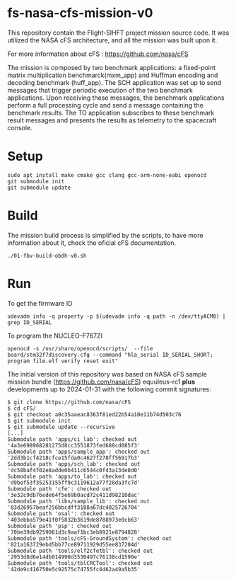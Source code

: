 # fs-nasa-cfs-mission-v0

This repository contain the Flight-SIHFT project mission source code.
It was utilized the NASA cFS architecture, and all the mission was built upon it.

For more information about cFS : <https://github.com/nasa/cFS>

The mission is composed by two benchmark applications: a fixed-point matrix multiplication benchmarck(mxm_app) and Huffman encoding and decoding benchmark (huff_app).
The SCH application was set up to send messages that trigger periodic execution of the two benchmark applications.
Upon receiving these messages, the benchmark applications perform a full processing cycle and send a message containing the benchmark results.
The TO application subscribes to these benchmark result messages and presents the results as telemetry to the spacecraft console.

# Setup
    sudo apt install make cmake gcc clang gcc-arm-none-eabi openocd
    git submodule init
    git submodule update

# Build
The mission build process is simplified by the scripts, to have more information about it, check the oficial cFS documentation.

    ./01-fbv-build-obdh-v0.sh

# Run
To get the firmware ID

    udevadm info -q property -p $(udevadm info -q path -n /dev/ttyACM0) | grep ID_SERIAL

To program the NUCLEO-F767ZI

    openocd -s /usr/share/openocd/scripts/  --file board/stm32f7discovery.cfg --command "hla_serial ID_SERIAL_SHORT; program file.elf verify reset exit"



The initial version of this repository was based on NASA cFS sample mission bundle (https://github.com/nasa/cFS) equuleus-rc1 **plus** developments up to 2024-01-31 with the following commit signatures:

```
$ git clone https://github.com/nasa/cFS
$ cd cFS/
$ git checkout a0c35aaeac8363f81ed22b54a10e11b74d503c76
$ git submodule init
$ git submodule update --recursive
[...]
Submodule path 'apps/ci_lab': checked out '4a3e698968281275d8cc3551873fed688cd085f3'
Submodule path 'apps/sample_app': checked out '2dd3b1cf4218cfce15fda0c4627f278ff56917b3'
Submodule path 'apps/sch_lab': checked out 'dc58baf4f02e8adde0b411c6544c0f43a13de8d0'
Submodule path 'apps/to_lab': checked out 'd9bef53f35253155ff9c3119612a77f28da3fc7d'
Submodule path 'cfe': checked out '3e32c9db76ede64f5e69b0acd72c411d98210dac'
Submodule path 'libs/sample_lib': checked out '83d26957beaf256bbcdff3188a67dc4025726704'
Submodule path 'osal': checked out '403ebba579e41f0f5832b3619de8788973e0cb63'
Submodule path 'psp': checked out '70be39db9259061d3c9aaf1bc3eb8921e8794828'
Submodule path 'tools/cFS-GroundSystem': checked out '821a163729ebd5bb77ce89711929d55ee837204d'
Submodule path 'tools/elf2cfetbl': checked out '2953d8d6e14db014990d3530497c76138cd1590e'
Submodule path 'tools/tblCRCTool': checked out '42de9c416750e5c92575c74755fc4462a49a5b35'


```
